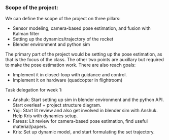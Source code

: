 ### Scope of the project:
We can define the scope of the project on three pillars: 
* Sensor modeling, camera-based pose estimation, and fusion with Kalman filter
* Setting up the dynamics/trajectory of the rocket
* Blender environment and python sim

The primary part of the project would be setting up the pose estimation, as that is the focus of the class. The other two points are auxillary but required to make the pose estimation work. 
There are also reach goals:
* Implement it in closed-loop with guidance and control. 
* Implement it on hardware (quadcopter in flightroom)

Task delegation for week 1:
* Anshuk: Start setting up sim in blender environment and the python API. Start overleaf + project structure diagram.
* Yuji: Start lit review and also get involved in blender sim with Anshuk. Help Kris with dynamics setup.
* Faress: Lit review for camera-based pose estimation, find useful material/papers.
* Kris: Set up dynamic model, and start formulating the set trajectory.

